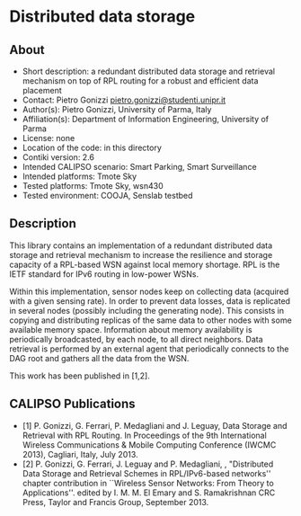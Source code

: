 # Distributed data storage

## About

* Short description: a redundant distributed data storage and retrieval mechanism on top of RPL routing for a robust and efficient data placement
* Contact: Pietro Gonizzi <pietro.gonizzi@studenti.unipr.it>
* Author(s): Pietro Gonizzi, University of Parma, Italy
* Affiliation(s): Department of Information Engineering, University of Parma
* License: none
* Location of the code: in this directory
* Contiki version: 2.6
* Intended CALIPSO scenario: Smart Parking, Smart Surveillance
* Intended platforms: Tmote Sky
* Tested platforms: Tmote Sky, wsn430
* Tested environment: COOJA, Senslab testbed

## Description

This library contains an implementation of a redundant distributed data storage and retrieval mechanism to increase the resilience and storage capacity
of a RPL-based WSN against local memory shortage. RPL is the IETF standard for IPv6 routing in low-power WSNs.

Within this implementation, sensor nodes keep on collecting data (acquired with a given
sensing rate). In order to prevent data losses, data is replicated in several nodes (possibly including the generating node). This
consists in copying and distributing replicas of the same data to other nodes with some available memory space.
Information about memory availability is periodically broadcasted, by each node, to all direct neighbors.
Data retrieval is performed by an external agent that periodically connects to the DAG root and gathers all the data from the WSN.

This work has been published in [1,2].

## CALIPSO Publications

* [1] P. Gonizzi, G. Ferrari, P. Medagliani and J. Leguay, Data Storage and Retrieval with RPL Routing. In Proceedings of the 9th International Wireless Communications & Mobile Computing Conference (IWCMC 2013), Cagliari, Italy, July 2013.
* [2] P. Gonizzi, G. Ferrari, J. Leguay and P. Medagliani, , "Distributed Data Storage and Retrieval Schemes in RPL/IPv6-based networks'' chapter contribution in ``Wireless Sensor Networks: From Theory to Applications''. edited by I. M. M. El Emary and S. Ramakrishnan CRC Press, Taylor and Francis Group, September 2013.
